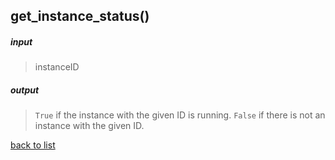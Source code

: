 ## get_instance_status()

##### input
>instanceID

##### output
>`True` if the instance with the given ID is running.
>`False` if there is not an instance with the given ID.

[back to list](../Index.md)
